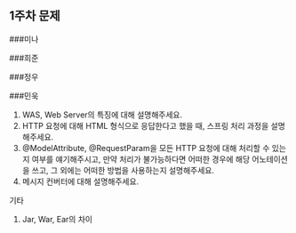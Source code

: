 ## 1주차 문제

###미나


###희준


###정우


###민욱 
1. WAS, Web Server의 특징에 대해 설명해주세요.
2. HTTP 요청에 대해 HTML 형식으로 응답한다고 했을 때, 스프링 처리 과정을 설명해주세요.
3. @ModelAttribute, @RequestParam을 모든 HTTP 요청에 대해 처리할 수 있는지 여부를 얘기해주시고, 만약 처리가 불가능하다면 어떠한 경우에 해당 어노테이션을 쓰고, 그 외에는 어떠한 방법을 사용하는지 설명해주세요.
4. 메시지 컨버터에 대해 설명해주세요.

기타
1. Jar, War, Ear의 차이

